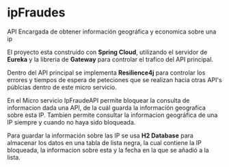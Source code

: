 # ipFraudes
API Encargada de obtener información geográfica y economica sobre una ip

El proyecto esta construido con **Spring Cloud**, utilizando el servidor de **Eureka** y la libreria de **Gateway** para controlar el trafico del API principal.

Dentro del API principal se implementa **Resilience4j** para controlar los errores y tiempos de espera de peteciones que se realizan hacia otras API's públcias dentro de este micro servicio.

En el Micro servicio IpFraudeAPI permite bloquear la consulta de informacion dada una API, de la cuál guarda la información geografica sobre esta IP. Tambien permite consultar la informacion geográfica de una IP siempre y cuando no haya sido bloqueada.

Para guardar la información sobre las IP se usa **H2 Database** para almacenar los datos en una tabla de lista negra, la cual contiene la IP bloqueada, la informacion sobre esta y la fecha en la que se añadió a la lista.
